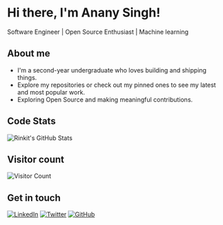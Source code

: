 # Hi there, I'm Anany Singh! 
Software Engineer | Open Source Enthusiast | Machine learning

## About me

- I'm a second-year undergraduate who loves building and shipping things.
- Explore my repositories or check out my pinned ones to see my latest and most popular work.
- Exploring Open Source and making meaningful contributions.



## Code Stats
![Rinkit's GitHub Stats](https://github-readme-stats.vercel.app/api?username=Apocalypse3007&show_icons=true&theme=dark)



## Visitor count
![Visitor Count](https://count.getloli.com/get/@Apocalypse3007?theme=rule34)


## Get in touch
[![LinkedIn](https://img.shields.io/badge/LinkedIn-blue?style=for-the-badge&logo=linkedin)](www.linkedin.com/in/-anany-singh-)
[![Twitter](https://img.shields.io/badge/Twitter-black?style=for-the-badge&logo=x)](https://x.com/Apocalypse3007)
[![GitHub](https://img.shields.io/badge/GitHub-181717?style=for-the-badge&logo=github)]([https://github.com/rinkitadhana](https://github.com/Apocalypse3007))
